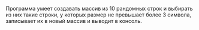 Программа умеет создавать массив из 10 рандомных строк и выбирать из них такие строки, у которых размер не превышает более 3 символа, записывает их в новый массив и выводит в консоль.